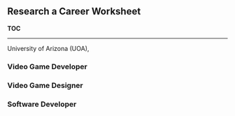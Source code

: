 ## Research a Career Worksheet

__TOC__

------------
University of Arizona (UOA), 

### Video Game Developer


### Video Game Designer


### Software Developer

